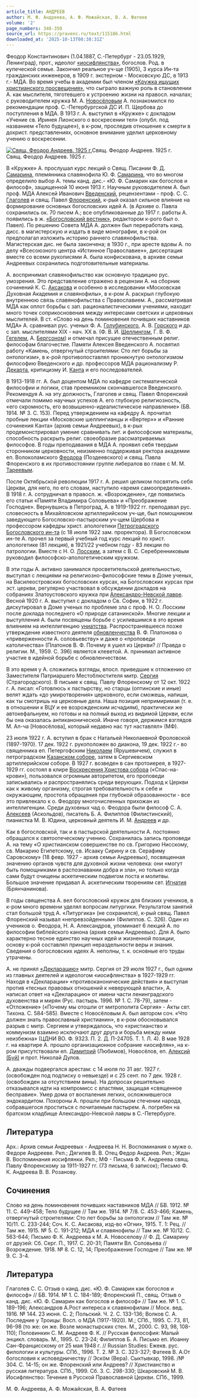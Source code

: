 ```yaml
---
article_title: АНДРЕЕВ
author: М. Ф. Андреева, А. Ф. Можайская, В. А. Фатеев
volume: '2'
page_numbers: 348-350
source_url: https://pravenc.ru/text/115186.html
downloaded_at: '2025-10-13T08:38:31Z'
---
```


Феодор Константинович (1.04.1887, С.-Петербург - 23.05.1929, Ленинград), прот., идеолог [«иосифлянства»](<https://pravenc.ru/text/ иосифлянства .html>), богослов. Род. в купеческой семье. Закончил реальное уч-ще (1905), 3 курса Ин-та гражданских инженеров, в 1909 г. экстерном - Московскую ДС, в 1913 г.- МДА. Во время учебы в академии был членом [«Кружка ищущих христианского просвещения»](<https://pravenc.ru/text/ Кружка ищущих христианского просвещения .html>), что сыграло важную роль в становлении А. как мыслителя, тяготевшего к устроению жизни на правосл. началах; с руководителем кружка М. А. [Новосёловым](https://pravenc.ru/text/НОВОСЁЛОВ.html) А. познакомился по рекомендации проф. С.-Петербургской ДС И. П. Щербова до поступления в МДА. В 1913 г. А. выступил в «Кружке» с докладом «Учение св. Иринея Лионского о воскресении тел» (опубл. под названием «Тело будущее»), в к-ром, проследив отношение к смерти в дохрист. представлениях, основное внимание уделил церковному учению о воскресении.

[![Свящ. Феодор Андреев. 1925 г.](https://pravenc.ru/data/246/448/1234/i200.jpg "Кликните для увеличения картинки")](https://pravenc.ru/data/246/448/1234/i400.jpg)Свящ. Феодор Андреев. 1925 г.  
Свящ. Феодор Андреев. 1925 г.

В «Кружке» А. прослушал курс лекций о Свящ. Писании Ф. Д. [Самарина](https://pravenc.ru/text/Самарин.html), племянника славянофила Ю. Ф. [Самарина](https://pravenc.ru/text/Самарин.html), что во многом определило выбор А. темы канд. дис.- «Ю. Ф. Самарин как богослов и философ», защищенной 10 июня 1913 г. Научным руководителем А. был проф. МДА Алексей Иванович [Введенский](https://pravenc.ru/text/Введенский.html), рецензентами - проф. С. С. [Глаголев](https://pravenc.ru/text/Глаголев.html) и свящ. Павел [Флоренский](https://pravenc.ru/text/Флоренский.html), к-рый оказал сильное влияние на формирование основных богословских идей А. (в Архиве о. Павла сохранились ок. 70 писем А.; все опубликованные до 1917 г. работы А. появились в ж. [«Богословский вестник»](<https://pravenc.ru/text/ Богословский вестник .html>), редактором к-рого был о. Павел). По решению Совета МДА А. должен был переработать канд. дисс. в магистерскую и издать в виде монографии, в к-рой он предполагал изложить историю раннего славянофильства. Магистерская дис. не была закончена; в 1930 г., при аресте вдовы А. по делу «Всесоюзного центра «Истинное Православие»», диссертация вместе со всеми рукописями А. была конфискована, в архиве семьи Андреевых сохранились подготовительные материалы.

А. воспринимал славянофильство как основную традицию рус. умозрения. Это представление отражено в рецензии А. на сборник сочинений К. С. [Аксакова](https://pravenc.ru/text/Аксаков.html) и особенно в исследовании «Московская Духовная Академия и славянофилы», в к-ром А. раскрыл глубокую внутреннюю связь славянофильства с Православием. А., рассматривая МДА как оплот борьбы с зап. рационалистическими учениями, находит много точек соприкосновения между интересами светских и церковных мыслителей. В ст. «Слово на день поминовения почивших наставников МДА» А. сравнивал рус. ученых Ф. А. [Голубинского](https://pravenc.ru/text/Голубинский.html), А. В. [Горского](https://pravenc.ru/text/Горский.html) и др. с зап. мыслителями XIX - нач. XX в. (Ф. В. Й. [Шеллингом](https://pravenc.ru/text/Шеллинг.html), Г. В. Ф. [Гегелем](https://pravenc.ru/text/Гегель.html), А. [Бергсоном](https://pravenc.ru/text/Бергсоном.html)) и отмечал присущее отечественным религ. философам благочестие. Памяти Алексея Введенского А. посвятил работу «Камень, отвергнутый строителями: Сто лет борьбы за онтологизм», в к-рой противопоставлял проникнутую онтологизмом философию Введенского и др. профессоров МДА рационализму Р. [Декарта](https://pravenc.ru/text/Декарт.html), критицизму И. [Канта](https://pravenc.ru/text/Канта.html) и его последователей.

В 1913-1918 гг. А. был доцентом МДА по кафедре систематической философии и логики, став преемником скончавшегося Введенского. Рекомендуя А. на эту должность, Глаголев и свящ. Павел Флоренский отмечали помимо научных успехов А. его глубокую религиозность, «его скромность, его возвышенно-идеалистическое направление» (БВ. 1914. № 3. С. 153). Перед утверждением на кафедру А. прочитал пробные лекции «Московские шеллингианцы и «Вертер»» и «Ранние сочинения Канта» (архив семьи Андреевых), в к-рых продемонстрировал умение сравнивать лит. и философские материалы, способность раскрыть религ. своеобразие рассматриваемых философов. В годы преподавания в МДА А. проявил себя твердым сторонником церковности, неизменно поддерживая ректора академии еп. Волоколамского [Феодора](https://pravenc.ru/text/Феодор.html) (Поздеевского) и свящ. Павла Флоренского в их противостоянии группе либералов во главе с М. М. [Тареевым](https://pravenc.ru/text/Тареевым.html).

После Октябрьской революции 1917 г. А. решил целиком посвятить себя Церкви, для него, по его словам, наступило «время самоопределения». В 1918 г. А. сотрудничал в правосл. ж. «Возрождение», где появились его статьи «Памяти Владимира Соловьева» и «Преображение Господне». Вернувшись в Петроград, А. в 1919-1922 гг. преподавал рус. словесность в Михайловском артиллерийском уч-ще, был помощником заведующего Богословско-пастырским уч-щем Щербова и профессором кафедры христ. апологетики [Петроградского Богословского ин-та](<https://pravenc.ru/text/ПЕТРОГРАДСКИЙ БОГОСЛОВСКИЙ ИНСТИТУТ.html>) (с 18 июля 1922 зам. проректора). В Богословском ин-те А. прочел за первый учебный год курс лекций по христ. апологетике (81 лекция), в 1921/22 учебном году - 83 лекции по патрологии. Вместе с Н. О. [Лосским](https://pravenc.ru/text/Лосским.html), а затем с В. С. Серебренниковым руководил философско-апологетическим кружком.

В эти годы А. активно занимался просветительской деятельностью, выступал с лекциями на религиозно-философские темы в Доме ученых, на Василеостровских богословских курсах, на Богословских курсах при эст. церкви, регулярно участвовал в обсуждении докладов на собраниях Златоустовского кружка при [Александро-Невской лавре](<https://pravenc.ru/text/Александро-Невская лавра.html>). Весной 1920 г. А. выступил с докладом о Св. Софии, в 1922 г. дискутировал в Доме ученых по проблеме зла с проф. Н. О. Лосским после доклада последнего «О природе сатанинской». Многие лекции и выступления А. были посвящены борьбе с усилившимся в это время влиянием на интеллигенцию [униатства](https://pravenc.ru/text/униатства.html). Распространявшееся позже утверждение известного деятеля [обновленчества](https://pravenc.ru/text/обновленчество.html) В. Ф. Платонова о «приверженности А. соловьевству» и даже о «проповеди католичества» (Платонов В. Ф. Почему я ушел из Церкви? // Правда о религии. М., 1959. С. 396) является клеветой. А. принимал активное участие в идейной борьбе с обновленчеством.

В это время у А. сложились взгляды, впосл. приведшие к отложению от Заместителя Патриаршего Местоблюстителя митр. [Сергия](https://pravenc.ru/text/Сергий.html) (Страгородского). В письме к свящ. Павлу Флоренскому от 12 окт. 1922 г. А. писал: «Готовлюсь к пастырству, но старцы (оптинские и иные) велят ждать «до умиротворения» церковного, если сможешь, напиши, как ты смотришь на церковные дела. Наша позиция непримиримая (т. е. в отношении к ВЦУ и ее возрожденским исчадиям), практически же автокефальнуем, но готовы и на полный выход из видимой Церкви, если бы она оказалась антиканонической. Иначе говоря, держимся взглядов М. Ал-ча [Новосёлова], который недавно нас тут наставлял» (МФ).

23 июля 1922 г. А. вступил в брак с Натальей Николаевной Фроловской (1897-1970). 17 дек. 1922 г. рукоположен во диакона, 19 дек. 1922 г.- во священника еп. Петергофским [Николаем](https://pravenc.ru/text/Николай.html) (Ярушевичем), служил в петроградском [Казанском соборе](<https://pravenc.ru/text/Казанском соборе.html>), затем в Сергиевском артиллерийском соборе. В 1927 г. возведен в сан протоиерея, в 1927-1929 гг. состоял в клире [Воскресения Христова собора](<https://pravenc.ru/text/Воскресения Христова собора.html>) («Спас-на-крови»), пользовался огромным авторитетом, его проповеди записывались и распространялись среди верующих. Подход к Церкви как к живому организму, строгая требовательность к себе и окружающим, простота обращения при глубокой образованности - все это привлекало к о. Феодору многочисленных прихожан из интеллигенции. Среди духовных чад о. Феодора были философ С. А. [Алексеев](https://pravenc.ru/text/Алексеев.html) (Аскольдов), писатель Б. А. Филиппов (Филистинский), пианистка М. В. Юдина, церковный деятель И. М. [Андреев](https://pravenc.ru/text/Андреев.html) и др.

Как в богословской, так и в пастырской деятельности А. постоянно обращался к святоотеческому учению. Сохранилась запись проповеди А. на тему «О христианском совершенстве по св. Григорию Нисскому, св. Макарию Египетскому, св. Исааку Сирину и св. Серафиму Саровскому» (18 февр. 1927 - архив семьи Андреевых), посвященная значению органов чувств для духовной жизни человека: они «могут быть помощниками в распознавании добра и зла», но только когда сами будут очищены аскетическим подвигом поста и молитвы. Большое значение придавал А. аскетическим творениям свт. [Игнатия](https://pravenc.ru/text/Игнатий.html) (Брянчанинова).

В годы священства А. вел богословский кружок для близких учеников, в к-ром много времени уделял вопросам литургики. Результатом занятий стал большой труд А. «Литургика» (не сохранился), к-рый свящ. Павел Флоренский называл «непревзойденным» (Филиппов. С. 326). Один из учеников о. Феодора, Н. А. Александров, упоминает 6 лекций А. по философии библейского канона (архив семьи Андреевых). Для А. было характерно тесное единство научных идей и жизненной позиции, основу к-рой составлял принцип нераздельности веры и знания. Сведения о богословских идеях А. неполны, т. к. основные его труды утрачены.

А. не принял [«Декларацию»](<https://pravenc.ru/text/ Декларацию .html>) митр. Сергия от 29 июля 1927 г., был одним из главных деятелей и идеологом «иосифлянства» в 1927-1929 гг. Находя в «Декларации» «противоканонические действия» и выступая против «тесных правовых отношений к неверующей власти», A. написал ответ на «Декларацию» от имени части ленинградского духовенства и мирян (Рус. пастырь. 1996. № 1. С. 78-79), затем - «Отложение» («Почему мы отошли от митрополита Сергия» - Акты свт. Тихона. С. 584-585). Вместе с Новосёловым А. был автором соч. «Что должен знать православный христианин», в к-ром обосновывался разрыв с митр. Сергием и утверждалось, что «христианство и коммунизм взаимно исключают друг друга и борьба между ними неизбежна» (ЦДНИ ВО. Ф. 9323. П. 2. Д. П-24705. Т. 1. Л. 4). В мае 1928 г. на квартире А. прошло организационное собрание «иосифлян», на к-ром присутствовали еп. [Димитрий](https://pravenc.ru/text/Димитрий.html) (Любимов), Новосёлов, еп. [Алексий (Буй)](<https://pravenc.ru/text/Алексий (Буй).html>) и прот. Николай Дулов.

А. дважды подвергался арестам: с 14 июля по 31 авг. 1927 г. (освобожден под подписку о невыезде) и с 25 сент. по 7 дек. 1928 г. (освобожден за отсутствием вины). На допросах решительно отказывался идти на компромисс с властями, защищая «священное бесправие». Умер дома от воспаления легких, осложнившегося эндокардитом. Похороны А. прошли при большом стечении народа, собравшегося проститься с почитаемым пастырем. А. погребен на братском кладбище Александро-Невской лавры в С.-Петербурге.

## Литература

Арх.: Архив семьи Андреевых - Андреева Н. Н. Воспоминания о муже о. Федоре Андрееве. Ркп.; Дягилев В. В. Отец Федор Андреев. Ркп.; Ждан В. Воспоминания иосифлянки. Ркп.; МФ - Письма Ф. К. Андреева свящ. Павлу Флоренскому за 1911-1927 гг. (73 письма, 6 записок); Письмо Ф. К. Андреева В. В. Розанову.

## Сочинения

Слово на день поминовения почивших наставников МДА // БВ. 1912. № 11. С. 449-458; Тело будущее // Там же. 1914. № 7/8. С. 453-466; Камень, отвергнутый строителями: Сто лет борьбы за онтологизм // Там же. № 10/11. С. 233-244; Соч. К. С. Аксакова, изд-во «Огни», 1915. Т. 1: Рец. // Там же. 1915. № 5. С. 191-212; МДА и славянофилы // Там же. № 10/12. С. 563-644; Письмо Ф. К. Андреева к М. А. Новоселову // Ф. Д. Самарину от друзей: Сб. Серг. П., 1917. С. 20-31; Памяти Вл. Соловьева // Возрождение. 1918. № 8. С. 12, 14; Преображение Господне // Там же. № 9. С. 3-4.

## Литература

Глаголев С. С. Отзыв о канд. дис. «Ю. Ф. Самарин как богослов и философ» // БВ. 1914. № 1. С. 184-189; Флоренский П., свящ. Отзыв о канд. дис. «Ю. Ф. Самарин как богослов и философ» // Там же. № 1. С. 189-196; Александров А.Рост интереса к славянофилам // Моск. вед. 1916. № 144. 23 июня. С. 2; Польский. Ч. 2. С. 133-136; Волков С. А. Последние у Троицы: Восп. о МДА (1917-1920). M.; СПб., 1995. С. 73, 81, 96-98 (то же: он же. Возле монастырских стен. М., 2000. С. 93, 98, 108-110); Половинкин С. М. Андреев Ф. К. // Русская философия: Малый энцикл. словарь. М., 1995. С. 23-24; Филиппов Б. А. Письмо еп. Иоанну Сан-Францисскому от 25 мая 1948 г. // Russian Studies: Ежекв. рус. филологии и культуры. СПб., 1996. Т. 2. № 3. С. 323-327; Фатеев В. А.От богословия к исповедничеству // Эскöм (Вера). Сыктывкар, 1998. /№ 304. С. 14-15; он же. Флоренский или Андреев? // Христианство и русская литература. СПб., 1999. Сб. 3. С. 298-330; Шкаровский М. В. Иосифлянство: Течение в Русской Православной Церкви. СПб., 1999.

М. Ф. Андреева,  А. Ф. Можайская,  В. А. Фатеев
